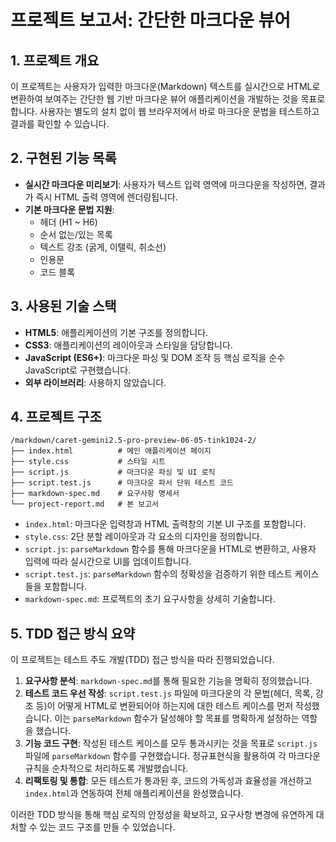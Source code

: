 # 프로젝트 보고서: 간단한 마크다운 뷰어

## 1. 프로젝트 개요
이 프로젝트는 사용자가 입력한 마크다운(Markdown) 텍스트를 실시간으로 HTML로 변환하여 보여주는 간단한 웹 기반 마크다운 뷰어 애플리케이션을 개발하는 것을 목표로 합니다. 사용자는 별도의 설치 없이 웹 브라우저에서 바로 마크다운 문법을 테스트하고 결과를 확인할 수 있습니다.

## 2. 구현된 기능 목록
- **실시간 마크다운 미리보기**: 사용자가 텍스트 입력 영역에 마크다운을 작성하면, 결과가 즉시 HTML 출력 영역에 렌더링됩니다.
- **기본 마크다운 문법 지원**:
    - 헤더 (H1 ~ H6)
    - 순서 없는/있는 목록
    - 텍스트 강조 (굵게, 이탤릭, 취소선)
    - 인용문
    - 코드 블록

## 3. 사용된 기술 스택
- **HTML5**: 애플리케이션의 기본 구조를 정의합니다.
- **CSS3**: 애플리케이션의 레이아웃과 스타일을 담당합니다.
- **JavaScript (ES6+)**: 마크다운 파싱 및 DOM 조작 등 핵심 로직을 순수 JavaScript로 구현했습니다.
- **외부 라이브러리**: 사용하지 않았습니다.

## 4. 프로젝트 구조
```
/markdown/caret-gemini2.5-pro-preview-06-05-tink1024-2/
├── index.html          # 메인 애플리케이션 페이지
├── style.css           # 스타일 시트
├── script.js           # 마크다운 파싱 및 UI 로직
├── script.test.js      # 마크다운 파서 단위 테스트 코드
├── markdown-spec.md    # 요구사항 명세서
└── project-report.md   # 본 보고서
```
- `index.html`: 마크다운 입력창과 HTML 출력창의 기본 UI 구조를 포함합니다.
- `style.css`: 2단 분할 레이아웃과 각 요소의 디자인을 정의합니다.
- `script.js`: `parseMarkdown` 함수를 통해 마크다운을 HTML로 변환하고, 사용자 입력에 따라 실시간으로 UI를 업데이트합니다.
- `script.test.js`: `parseMarkdown` 함수의 정확성을 검증하기 위한 테스트 케이스들을 포함합니다.
- `markdown-spec.md`: 프로젝트의 초기 요구사항을 상세히 기술합니다.

## 5. TDD 접근 방식 요약
이 프로젝트는 테스트 주도 개발(TDD) 접근 방식을 따라 진행되었습니다.
1.  **요구사항 분석**: `markdown-spec.md`를 통해 필요한 기능을 명확히 정의했습니다.
2.  **테스트 코드 우선 작성**: `script.test.js` 파일에 마크다운의 각 문법(헤더, 목록, 강조 등)이 어떻게 HTML로 변환되어야 하는지에 대한 테스트 케이스를 먼저 작성했습니다. 이는 `parseMarkdown` 함수가 달성해야 할 목표를 명확하게 설정하는 역할을 했습니다.
3.  **기능 코드 구현**: 작성된 테스트 케이스를 모두 통과시키는 것을 목표로 `script.js` 파일에 `parseMarkdown` 함수를 구현했습니다. 정규표현식을 활용하여 각 마크다운 규칙을 순차적으로 처리하도록 개발했습니다.
4.  **리팩토링 및 통합**: 모든 테스트가 통과된 후, 코드의 가독성과 효율성을 개선하고 `index.html`과 연동하여 전체 애플리케이션을 완성했습니다.

이러한 TDD 방식을 통해 핵심 로직의 안정성을 확보하고, 요구사항 변경에 유연하게 대처할 수 있는 코드 구조를 만들 수 있었습니다.

